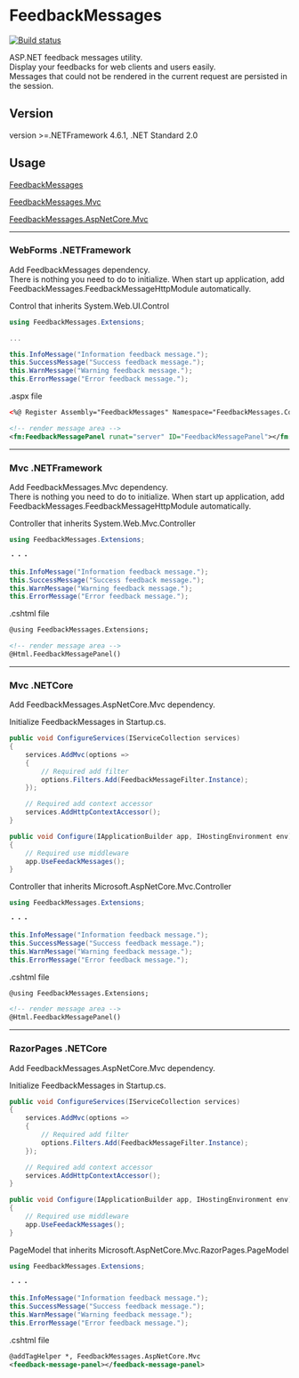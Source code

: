 # FeedbackMessages

[![Build status](https://ci.appveyor.com/api/projects/status/p8ia0pbkjtqx9i50?svg=true)](https://ci.appveyor.com/project/try0/feedbackmessages)

ASP.NET feedback messages utility.  
Display your feedbacks for web clients and users easily.  
Messages that could not be rendered in the current request are persisted in the session.

## Version
version >=.NETFramework 4.6.1, .NET Standard 2.0


## Usage

[FeedbackMessages](https://www.nuget.org/packages/FeedbackMessages/0.2.0-alpha)

[FeedbackMessages.Mvc](https://www.nuget.org/packages/FeedbackMessages.Mvc/0.2.0-alpha)

[FeedbackMessages.AspNetCore.Mvc](https://www.nuget.org/packages/FeedbackMessages.AspNetCore.Mvc/0.2.0-alpha)


---

### WebForms .NETFramework  

Add FeedbackMessages dependency.  
There is nothing you need to do to initialize. When start up application, add FeedbackMessages.FeedbackMessageHttpModule automatically.

Control that inherits System.Web.UI.Control
```C#
using FeedbackMessages.Extensions;

...

this.InfoMessage("Information feedback message.");
this.SuccessMessage("Success feedback message.");
this.WarnMessage("Warning feedback message.");
this.ErrorMessage("Error feedback message.");

```

.aspx file
```xml
<%@ Register Assembly="FeedbackMessages" Namespace="FeedbackMessages.Components" TagPrefix="fm" %>

<!-- render message area -->
<fm:FeedbackMessagePanel runat="server" ID="FeedbackMessagePanel"></fm:FeedbackMessagePanel>
```


---


### Mvc .NETFramework

Add FeedbackMessages.Mvc dependency.  
There is nothing you need to do to initialize. When start up application, add FeedbackMessages.FeedbackMessageHttpModule automatically.

Controller that inherits System.Web.Mvc.Controller
```C#
using FeedbackMessages.Extensions;

・・・

this.InfoMessage("Information feedback message.");
this.SuccessMessage("Success feedback message.");
this.WarnMessage("Warning feedback message.");
this.ErrorMessage("Error feedback message.");

```

.cshtml file
```xml
@using FeedbackMessages.Extensions;

<!-- render message area -->
@Html.FeedbackMessagePanel()

```


---


### Mvc .NETCore
Add FeedbackMessages.AspNetCore.Mvc dependency.

Initialize FeedbackMessages in Startup.cs.
```C#
public void ConfigureServices(IServiceCollection services)
{
    services.AddMvc(options =>
    {
        // Required add filter
        options.Filters.Add(FeedbackMessageFilter.Instance);
    });

    // Required add context accessor
    services.AddHttpContextAccessor();
}

public void Configure(IApplicationBuilder app, IHostingEnvironment env)
{
    // Required use middleware
    app.UseFeedackMessages();
}
```

Controller that inherits Microsoft.AspNetCore.Mvc.Controller
```C#
using FeedbackMessages.Extensions;

・・・

this.InfoMessage("Information feedback message.");
this.SuccessMessage("Success feedback message.");
this.WarnMessage("Warning feedback message.");
this.ErrorMessage("Error feedback message.");

```

.cshtml file
```xml
@using FeedbackMessages.Extensions;

<!-- render message area -->
@Html.FeedbackMessagePanel()

```


---


### RazorPages .NETCore
Add FeedbackMessages.AspNetCore.Mvc dependency.

Initialize FeedbackMessages in Startup.cs.
```C#
public void ConfigureServices(IServiceCollection services)
{
    services.AddMvc(options =>
    {
        // Required add filter
        options.Filters.Add(FeedbackMessageFilter.Instance);
    });

    // Required add context accessor
    services.AddHttpContextAccessor();
}

public void Configure(IApplicationBuilder app, IHostingEnvironment env)
{
    // Required use middleware
    app.UseFeedackMessages();
}
```

PageModel that inherits Microsoft.AspNetCore.Mvc.RazorPages.PageModel
```C#
using FeedbackMessages.Extensions;

・・・

this.InfoMessage("Information feedback message.");
this.SuccessMessage("Success feedback message.");
this.WarnMessage("Warning feedback message.");
this.ErrorMessage("Error feedback message.");
```

.cshtml file
```xml
@addTagHelper *, FeedbackMessages.AspNetCore.Mvc
<feedback-message-panel></feedback-message-panel>
```
